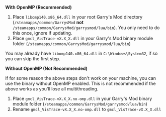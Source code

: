 **With OpenMP (Recommended)**

1. Place `libomp140.x86_64.dll` in your root Garry's Mod directory (`/steamapps/common/GarrysMod` **not** `/steamapps/common/GarrysMod/garrysmod/lua/bin`). You only need to do this once, ignore if updating.  
2. Place `gmcl_VisTrace-vX.X_X.dll` in your Garry's Mod binary module folder (`/steamapps/common/GarrysMod/garrysmod/lua/bin`)

You may already have `libomp140.x86_64.dll` in `C:\Windows\System32`, if so you can skip the first step.

**Without OpenMP (Not Recommended)**

If for some reason the above steps don't work on your machine, you can use the binary without OpenMP enabled. This is not recommended if the above works as you'll lose all multithreading.

1. Place `gmcl_VisTrace-vX.X_X.no-omp.dll` in your Garry's Mod binary module folder (`/steamapps/common/GarrysMod/garrysmod/lua/bin`)
2. Rename `gmcl_VisTrace-vX.X_X.no-omp.dll` to `gmcl_VisTrace-vX.X_X.dll`
